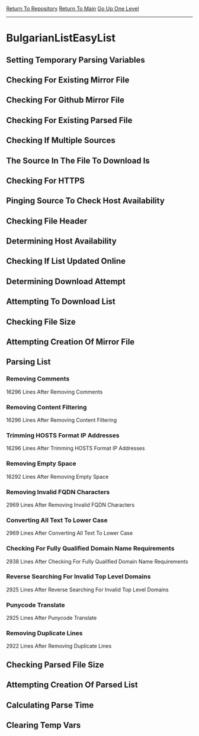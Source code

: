 [Return To Repository](https://github.com/bast69/piholeparser/)
[Return To Main](https://github.com/bast69/piholeparser/blob/master/RecentRunLogs/Mainlog.md)
[Go Up One Level](https://github.com/bast69/piholeparser/blob/master/RecentRunLogs/TopLevelScripts/30-Processing-External-Blacklists.md)
____________________________________
# BulgarianListEasyList
## Setting Temporary Parsing Variables
## Checking For Existing Mirror File
## Checking For Github Mirror File
## Checking For Existing Parsed File
## Checking If Multiple Sources
## The Source In The File To Download Is
## Checking For HTTPS
## Pinging Source To Check Host Availability
## Checking File Header
## Determining Host Availability
## Checking If List Updated Online
## Determining Download Attempt
## Attempting To Download List
## Checking File Size
## Attempting Creation Of Mirror File
## Parsing List
### Removing Comments
16296 Lines After Removing Comments
### Removing Content Filtering
16296 Lines After Removing Content Filtering
### Trimming HOSTS Format IP Addresses
16296 Lines After Trimming HOSTS Format IP Addresses
### Removing Empty Space
16292 Lines After Removing Empty Space
### Removing Invalid FQDN Characters
2969 Lines After Removing Invalid FQDN Characters
### Converting All Text To Lower Case
2969 Lines After Converting All Text To Lower Case
### Checking For Fully Qualified Domain Name Requirements
2938 Lines After Checking For Fully Qualified Domain Name Requirements
### Reverse Searching For Invalid Top Level Domains
2925 Lines After Reverse Searching For Invalid Top Level Domains
### Punycode Translate
2925 Lines After Punycode Translate
### Removing Duplicate Lines
2922 Lines After Removing Duplicate Lines
## Checking Parsed File Size
## Attempting Creation Of Parsed List
## Calculating Parse Time
## Clearing Temp Vars
